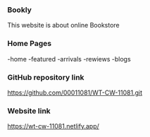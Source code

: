 ### Bookly

This website is about online Bookstore


### Home Pages
-home
-featured
-arrivals
-rewiews
-blogs


### GitHub repository link
https://github.com/00011081/WT-CW-11081.git

### Website link
https://wt-cw-11081.netlify.app/
